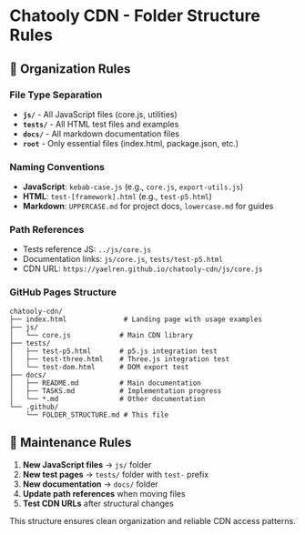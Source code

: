 # Chatooly CDN - Folder Structure Rules

## 📁 Organization Rules

### File Type Separation
- **`js/`** - All JavaScript files (core.js, utilities)
- **`tests/`** - All HTML test files and examples  
- **`docs/`** - All markdown documentation files
- **`root`** - Only essential files (index.html, package.json, etc.)

### Naming Conventions
- **JavaScript**: `kebab-case.js` (e.g., `core.js`, `export-utils.js`)
- **HTML**: `test-[framework].html` (e.g., `test-p5.html`)
- **Markdown**: `UPPERCASE.md` for project docs, `lowercase.md` for guides

### Path References
- Tests reference JS: `../js/core.js`
- Documentation links: `js/core.js`, `tests/test-p5.html`
- CDN URL: `https://yaelren.github.io/chatooly-cdn/js/core.js`

### GitHub Pages Structure
```
chatooly-cdn/
├── index.html              # Landing page with usage examples
├── js/
│   └── core.js            # Main CDN library
├── tests/
│   ├── test-p5.html       # p5.js integration test
│   ├── test-three.html    # Three.js integration test  
│   └── test-dom.html      # DOM export test
├── docs/
│   ├── README.md          # Main documentation
│   ├── TASKS.md           # Implementation progress
│   └── *.md               # Other documentation
└── .github/
    └── FOLDER_STRUCTURE.md # This file
```

## 🔄 Maintenance Rules

1. **New JavaScript files** → `js/` folder
2. **New test pages** → `tests/` folder with `test-` prefix
3. **New documentation** → `docs/` folder
4. **Update path references** when moving files
5. **Test CDN URLs** after structural changes

This structure ensures clean organization and reliable CDN access patterns.